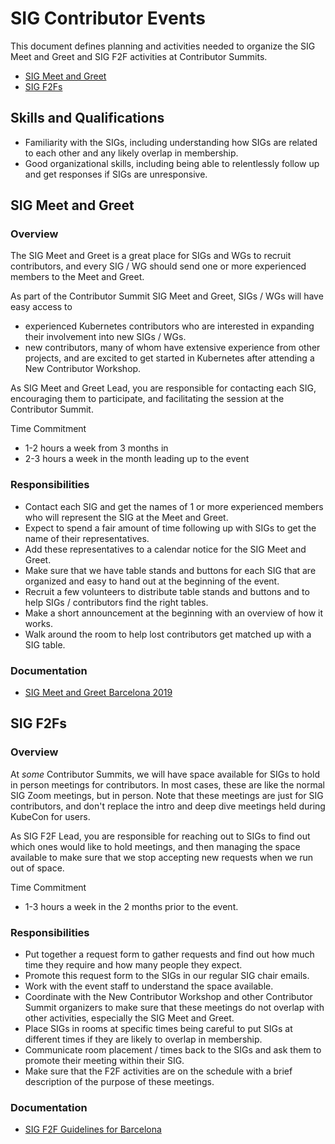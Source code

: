 # SIG Contributor Events

This document defines planning and activities needed to organize the SIG Meet and Greet and SIG F2F activities at Contributor Summits.

- [SIG Meet and Greet](#sig-meet-and-greet)
- [SIG F2Fs](#sig-f2fs)

## Skills and Qualifications

- Familiarity with the SIGs, including understanding how SIGs are related to each other and any likely overlap in membership.
- Good organizational skills, including being able to relentlessly follow up and get responses if SIGs are unresponsive.

## SIG Meet and Greet

### Overview

The SIG Meet and Greet is a great place for SIGs and WGs to recruit contributors, and 
every SIG / WG should send one or more experienced members to the Meet and Greet.

As part of the Contributor Summit SIG Meet and Greet, SIGs / WGs will have easy access to 

* experienced Kubernetes contributors who are interested in expanding their involvement into new SIGs / WGs.
* new contributors, many of whom have extensive experience from other projects, and 
are excited to get started in Kubernetes after attending a New Contributor Workshop. 

As SIG Meet and Greet Lead, you are responsible for contacting each SIG, encouraging them to participate, 
and facilitating the session at the Contributor Summit.

Time Commitment

  - 1-2 hours a week from 3 months in 
  - 2-3 hours a week in the month leading up to the event

### Responsibilities

- Contact each SIG and get the names of 1 or more experienced members who will represent the SIG at the Meet and Greet.
- Expect to spend a fair amount of time following up with SIGs to get the name of their representatives.
- Add these representatives to a calendar notice for the SIG Meet and Greet.
- Make sure that we have table stands and buttons for each SIG that are organized and easy to hand out at the beginning of the event.
- Recruit a few volunteers to distribute table stands and buttons and to help SIGs / contributors find the right tables. 
- Make a short announcement at the beginning with an overview of how it works.
- Walk around the room to help lost contributors get matched up with a SIG table.

### Documentation

- [SIG Meet and Greet Barcelona 2019](https://github.com/kubernetes/community/issues/3516)

## SIG F2Fs

### Overview

At *some* Contributor Summits, we will have space available for SIGs to hold in person meetings for contributors. In most cases, these
are like the normal SIG Zoom meetings, but in person. Note that these meetings are
just for SIG contributors, and don't replace the intro and deep dive meetings held during KubeCon for users.

As SIG F2F Lead, you are responsible for reaching out to SIGs to find out which ones would like to hold meetings, and then managing the
space available to make sure that we stop accepting new requests when we run out of space.

Time Commitment

  - 1-3 hours a week in the 2 months prior to the event.

### Responsibilities

- Put together a request form to gather requests and find out how much time they require and how many people they expect.
- Promote this request form to the SIGs in our regular SIG chair emails.
- Work with the event staff to understand the space available.
- Coordinate with the New Contributor Workshop and other Contributor Summit organizers to make sure that these meetings do not overlap with other activities, especially the SIG Meet and Greet.
- Place SIGs in rooms at specific times being careful to put SIGs at different times if they are likely to overlap in membership.
- Communicate room placement / times back to the SIGs and ask them to promote their meeting within their SIG.
- Make sure that the F2F activities are on the schedule with a brief description of the purpose of these meetings.

### Documentation

- [SIG F2F Guidelines for Barcelona](https://github.com/kubernetes/community/blob/master/events/2019/05-contributor-summit/sig-f2f-guidelines.md)
